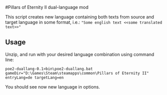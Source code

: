 #Pillars of Eternity II dual-language mod

This script creates new language containing both texts from source and target language in some format, i.e.:
`"Some english text <<some translated text>>"`

## Usage
Unzip, and run with your desired language combination using command line:
```
poe2-duallang-0.1>bin\poe2-duallang.bat gameDir="D:\Games\Steam\steamapps\common\Pillars of Eternity II" entryLang=de targetLang=en
```

You should see now new language in options.